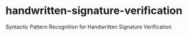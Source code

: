 # handwritten-signature-verification
Syntactic Pattern Recognition for Handwritten Signature Verification
